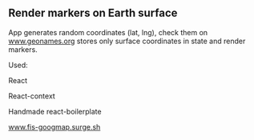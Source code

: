 ## Render markers on Earth surface

App generates random coordinates (lat, lng), check them on www.geonames.org
stores only surface coordinates in state and render markers.

Used:

React

React-context

Handmade react-boilerplate

www.fis-googmap.surge.sh